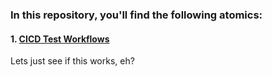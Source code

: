 ### In this repository, you'll find the following atomics:


#### 1. [CICD Test Workflows](/CICD-Test-Workflow__definition_workflow_01R7OJJ4X4V826GeAqbByDE78AomdbsjzYT)

Lets just see if this works, eh?
